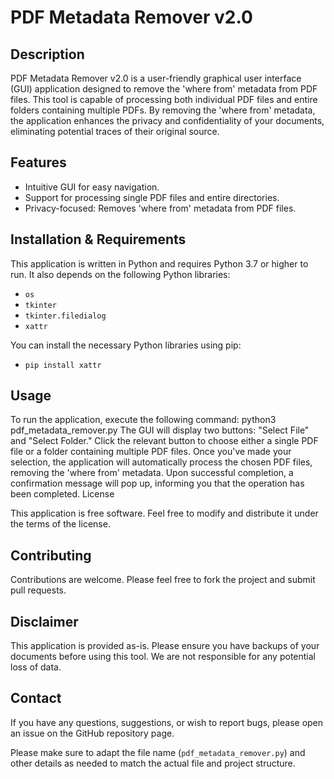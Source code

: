 # PDF Metadata Remover v2.0

## Description
PDF Metadata Remover v2.0 is a user-friendly graphical user interface (GUI) application designed to remove the 'where from' metadata from PDF files. This tool is capable of processing both individual PDF files and entire folders containing multiple PDFs. By removing the 'where from' metadata, the application enhances the privacy and confidentiality of your documents, eliminating potential traces of their original source.

## Features

- Intuitive GUI for easy navigation.
- Support for processing single PDF files and entire directories.
- Privacy-focused: Removes 'where from' metadata from PDF files.

## Installation & Requirements

This application is written in Python and requires Python 3.7 or higher to run. It also depends on the following Python libraries:

- `os`
- `tkinter`
- `tkinter.filedialog`
- `xattr`

You can install the necessary Python libraries using pip:

- `pip install xattr`

## Usage

To run the application, execute the following command: python3 pdf_metadata_remover.py
The GUI will display two buttons: "Select File" and "Select Folder."
Click the relevant button to choose either a single PDF file or a folder containing multiple PDF files.
Once you've made your selection, the application will automatically process the chosen PDF files, removing the 'where from' metadata.
Upon successful completion, a confirmation message will pop up, informing you that the operation has been completed.
License

This application is free software. Feel free to modify and distribute it under the terms of the license.

## Contributing

Contributions are welcome. Please feel free to fork the project and submit pull requests.

## Disclaimer

This application is provided as-is. Please ensure you have backups of your documents before using this tool. We are not responsible for any potential loss of data.

## Contact

If you have any questions, suggestions, or wish to report bugs, please open an issue on the GitHub repository page.

Please make sure to adapt the file name (`pdf_metadata_remover.py`) and other details as needed to match the actual file and project structure.
